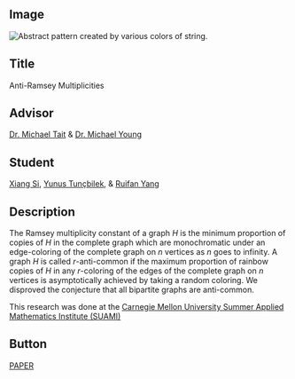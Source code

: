 ## Image

<img src="{{ url_for('static', filename='images/ramsey.jpg') }}" alt="Abstract pattern created by various colors of string.">

## Title

Anti-Ramsey Multiplicities

## Advisor

[Dr. Michael Tait](https://www.sites.google.com/view/michaeltait) &amp; [Dr. Michael Young](https://orion.math.iastate.edu/myoung/)

## Student

[Xiang Si](https://www.linkedin.com/in/xiang-si/), [Yunus Tun&ccedil;bilek](https://www.linkedin.com/in/yunustuncbilek/), &amp; [Ruifan Yang](https://www.linkedin.com/in/ruifan-yang/)

## Description

The Ramsey multiplicity constant of a graph *H* is the minimum proportion of copies of *H* in the complete graph which are monochromatic under an edge-coloring of the complete graph on *n* vertices as *n* goes to infinity. A graph *H* is called *r*-anti-common if the maximum proportion of rainbow copies of *H* in any *r*-coloring of the edges of the complete graph on *n* vertices is asymptotically achieved by taking a random coloring. We disproved the conjecture that all bipartite graphs are anti-common.

This research was done at the [Carnegie Mellon University Summer Applied Mathematics Institute (SUAMI)](https://www.cmu.edu/math/undergrad/suami/home/index.html)

## Button

<a href="https://ajc.maths.uq.edu.au/pdf/73/ajc_v73_p357.pdf" class="button">PAPER</a>